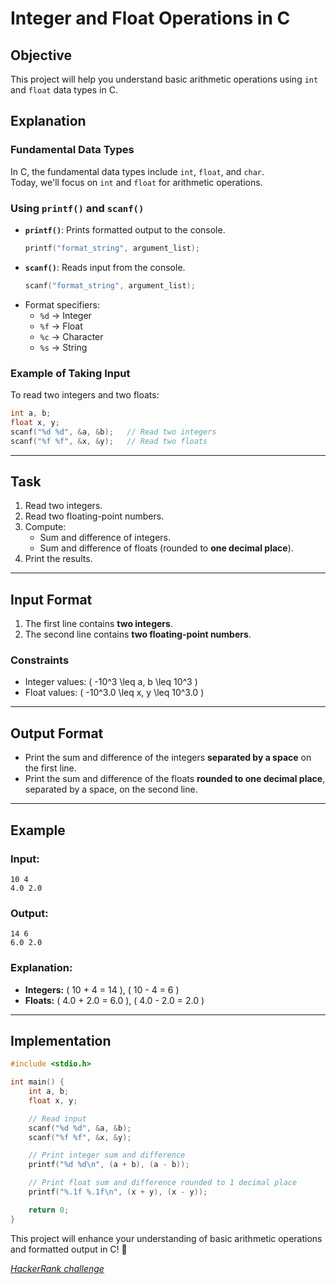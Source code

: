 # Integer and Float Operations in C

## Objective

This project will help you understand basic arithmetic operations using `int` and `float` data types in C.

## Explanation

### **Fundamental Data Types**
In C, the fundamental data types include `int`, `float`, and `char`.  
Today, we'll focus on `int` and `float` for arithmetic operations.

### **Using `printf()` and `scanf()`**
- **`printf()`**: Prints formatted output to the console.
  ```c
  printf("format_string", argument_list);
  ```
- **`scanf()`**: Reads input from the console.
  ```c
  scanf("format_string", argument_list);
  ```
- Format specifiers:
    - `%d` → Integer
    - `%f` → Float
    - `%c` → Character
    - `%s` → String

### **Example of Taking Input**
To read two integers and two floats:
```c
int a, b;
float x, y;
scanf("%d %d", &a, &b);   // Read two integers
scanf("%f %f", &x, &y);   // Read two floats
```

---

## Task

1. Read two integers.
2. Read two floating-point numbers.
3. Compute:
    - Sum and difference of integers.
    - Sum and difference of floats (rounded to **one decimal place**).
4. Print the results.

---

## Input Format

1. The first line contains **two integers**.
2. The second line contains **two floating-point numbers**.

### **Constraints**
- Integer values: \( -10^3 \leq a, b \leq 10^3 \)
- Float values: \( -10^3.0 \leq x, y \leq 10^3.0 \)

---

## Output Format

- Print the sum and difference of the integers **separated by a space** on the first line.
- Print the sum and difference of the floats **rounded to one decimal place**, separated by a space, on the second line.

---

## Example

### **Input:**
```
10 4
4.0 2.0
```

### **Output:**
```
14 6
6.0 2.0
```

### **Explanation:**
- **Integers:** \( 10 + 4 = 14 \), \( 10 - 4 = 6 \)
- **Floats:** \( 4.0 + 2.0 = 6.0 \), \( 4.0 - 2.0 = 2.0 \)

---

## Implementation

```c
#include <stdio.h>

int main() {
    int a, b;
    float x, y;

    // Read input
    scanf("%d %d", &a, &b);
    scanf("%f %f", &x, &y);

    // Print integer sum and difference
    printf("%d %d\n", (a + b), (a - b));

    // Print float sum and difference rounded to 1 decimal place
    printf("%.1f %.1f\n", (x + y), (x - y));

    return 0;
}
```

This project will enhance your understanding of basic arithmetic operations and formatted output in C! 🚀

_[HackerRank challenge](https://www.hackerrank.com/challenges/sum-numbers-c/)_
